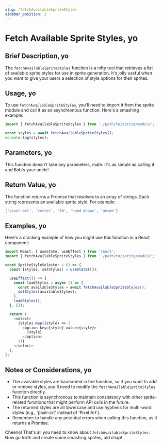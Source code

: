 ```yaml
---
slug: /fetchAvailableSpriteStyles
sidebar_position: 2
---
```


# Fetch Available Sprite Styles, yo

## Brief Description, yo

The `fetchAvailableSpriteStyles` function is a nifty tool that retrieves a list of available sprite styles for use in sprite generation. It's jolly useful when you want to give your users a selection of style options for their sprites.

## Usage, yo

To use `fetchAvailableSpriteStyles`, you'll need to import it from the sprite module and call it as an asynchronous function. Here's a smashing example:

```javascript
import { fetchAvailableSpriteStyles } from './path/to/sprite/module';

const styles = await fetchAvailableSpriteStyles();
console.log(styles);
```

## Parameters, yo

This function doesn't take any parameters, mate. It's as simple as calling it and Bob's your uncle!

## Return Value, yo

The function returns a Promise that resolves to an array of strings. Each string represents an available sprite style. For example:

```javascript
['pixel-art', 'vector', '3d', 'hand-drawn', 'anime']
```

## Examples, yo

Here's a cracking example of how you might use this function in a React component:

```javascript
import React, { useState, useEffect } from 'react';
import { fetchAvailableSpriteStyles } from './path/to/sprite/module';

const SpriteStyleSelector = () => {
  const [styles, setStyles] = useState([]);

  useEffect(() => {
    const loadStyles = async () => {
      const availableStyles = await fetchAvailableSpriteStyles();
      setStyles(availableStyles);
    };
    loadStyles();
  }, []);

  return (
    <select>
      {styles.map((style) => (
        <option key={style} value={style}>
          {style}
        </option>
      ))}
    </select>
  );
};
```

## Notes or Considerations, yo

- The available styles are hardcoded in the function, so if you want to add or remove styles, you'll need to modify the `fetchAvailableSpriteStyles` function directly.
- This function is asynchronous to maintain consistency with other sprite-related functions that might perform API calls in the future.
- The returned styles are all lowercase and use hyphens for multi-word styles (e.g., 'pixel-art' instead of 'Pixel Art').
- Remember to handle any potential errors when calling this function, as it returns a Promise.

Cheerio! That's all you need to know about `fetchAvailableSpriteStyles`. Now go forth and create some smashing sprites, old chap!